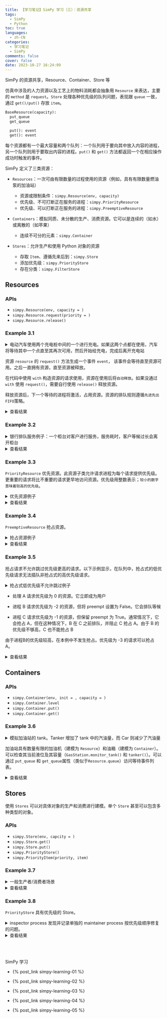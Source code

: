 ```yaml
---
title: 【学习笔记】SimPy 学习（三）：资源共享
tags:
  - SimPy
  - Python
toc: true
languages:
  - zh-CN
categories:
  - 学习笔记
  - SimPy
comments: false
cover: false
date: 2023-10-27 16:24:09
---
```


SimPy 的资源共享，Resource、Container、Store 等

<!-- more -->

仿真中涉及的人力资源以及工艺上的物料消耗都会抽象用 `Resource` 来表达，主要的 `method` 是 `request`。`Store` 处理各种优先级的队列问题，表现跟 `queue` 一致，通过 `get()/put()` 存放 `item`。

```python
BaseResource(capacity):
  put_queue
  get_queue

  put(): event
  get(): event
```

每个资源都有一个最大容量和两个队列：一个队列用于要向其中放入内容的进程，另一个队列则用于要取出内容的进程。`put()` 和 `get()` 方法都返回一个在相应操作成功时触发的事件。

SimPy 定义了三类资源：

* `Resources`：一次可由有限数量的过程使用的资源（例如，具有有限数量燃油泵的加油站）
  * 资源或限制条件：`simpy.Resource(env, capacity)`
  * 优先级、不可打断正在服务的进程：`simpy.PriorityResource`
  * 优先级、可以打断正在服务的进程：`simpy.PreemptiveResource`

* `Containers`：模拟同质、未分散的生产、消费资源。它可以是连续的（如水）或离散的（如苹果）
  * 连续不可分的元素：`simpy.Container`

* `Stores`：允许生产和使用 Python 对象的资源
  * 存取 `Item`、遵循先来后到：`simpy.Store`
  * 添加优先级：`simpy.PriorityStore`
  * 存在分类：`simpy.FilterStore`


## Resources

### APIs

* `simpy.Resource(env, capacity = )`
* `simpy.Resource.request(priority = )`
* `simpy.Resource.release()`

### Example 3.1
<details>
<summary>电动汽车使用两个充电桩中间的一个进行充电。如果这两个点都在使用，汽车将等待其中一个点直至其再次可用，然后开始给充电，完成后离开充电站</summary>

```python
import simpy

def car(env, name, bcs, driving_time, charge_duration):
    # 驶向充电站
    yield env.timeout(driving_time)

    print('%s 到达时间 %d' % (name, env.now))
    # 请求充电桩
    with bcs.request() as req:
        yield req

        print('%s 充电开始时间 %d' % (name, env.now))
        yield env.timeout(charge_duration)
        print('%s 充电结束并驶离时间 %d' % (name, env.now))


env = simpy.Environment()
# bcs 充电桩资源
bcs = simpy.Resource(env, capacity = 2)
# 创建汽车进程
for i in range(4):
    env.process(car(env, '第 %d 辆车' % (i + 1), bcs, i * 2, 5))

env.run()
```
</details>

资源 `resource` 的 `request()` 方法生成一个事件 `event`， 该事件会等待直至资源可用。之后一直拥有资源，直至资源被释放。

在代码中使用 `with` 构造资源的请求使用，资源在使用后将`自动释放`。如果没通过 `with` 使用 `request()`，需要自行使用 `release()` 释放资源。

释放资源后，下一个等待的进程将激活，占用资源。资源的排队规则遵循`先进先出 FIFO`策略。

<details>
<summary>查看结果</summary>

```bash
第 1 辆车 到达时间 0
第 1 辆车 充电开始时间 0
第 2 辆车 到达时间 2
第 2 辆车 充电开始时间 2
第 3 辆车 到达时间 4
第 1 辆车 充电结束并驶离时间 5
第 3 辆车 充电开始时间 5
第 4 辆车 到达时间 6
第 2 辆车 充电结束并驶离时间 7
第 4 辆车 充电开始时间 7
第 3 辆车 充电结束并驶离时间 10
第 4 辆车 充电结束并驶离时间 12
```
</details>

### Example 3.2
<details>
<summary>银行排队服务例子：一个柜台对客户进行服务，服务耗时，客户等候过长会离开柜台</summary>

```python
"""
银行排队服务例子：一个柜台对客户进行服务，服务耗时，客户等候过长会离开柜台
"""

import simpy
import random

RANDOM_SEED = 42
NEW_CUSTOMERS = 5  # 客户数
INTERVAL_CUSTOMERS = 10.0  # 客户到达的间距时间
MIN_PATIENCE = 1  # 客户等待时间, 最小
MAX_PATIENCE = 3  # 客户等待时间, 最大

# 生成客户
def source(env, number, interval, counter):
    for i in range(number):
        c = customer(env, 'Customer%02d' % i, counter, time_in_bank = 12.0)
        env.process(c)
        t = random.expovariate(1.0 / interval)
        yield env.timeout(t)

# 客户到达、服务、离开
def customer(env, name, counter, time_in_bank):
    arrive = env.now
    print('%7.4f %s: Here I am' % (arrive, name))

    with counter.request() as req:
        patience = random.uniform(MIN_PATIENCE, MAX_PATIENCE)
        # 等待柜员服务或者超出忍耐时间离开队伍
        results = yield req | env.timeout(patience)
        wait = env.now - arrive
        if req in results:
        # 到达柜台
            print('%7.4f %s: Waited %6.3f' % (env.now, name, wait))
            tib = random.expovariate(1.0 / time_in_bank)
            yield env.timeout(tib)
            print('%7.4f %s: Finished' % (env.now, name))
        else:
            # 没有服务到位
            print('%7.4f %s: RENEGED after %6.3f' % (env.now, name, wait))

# Setup and start the simulation
print('Bank renege')
random.seed(RANDOM_SEED)
env = simpy.Environment()

# Start processes and run
counter = simpy.Resource(env, capacity = 1)
env.process(source(env, NEW_CUSTOMERS, INTERVAL_CUSTOMERS, counter))
env.run()
```
</details>

<details>
<summary>查看结果</summary>

```bash
Bank renege
 0.0000 Customer00: Here I am
 0.0000 Customer00: Waited  0.000
 3.8595 Customer00: Finished
10.2006 Customer01: Here I am
10.2006 Customer01: Waited  0.000
12.7265 Customer02: Here I am
13.9003 Customer02: RENEGED after  1.174
23.7507 Customer01: Finished
34.9993 Customer03: Here I am
34.9993 Customer03: Waited  0.000
37.9599 Customer03: Finished
40.4798 Customer04: Here I am
40.4798 Customer04: Waited  0.000
43.1401 Customer04: Finished
```
</details>

### Example 3.3

`PriorityResource` 优先资源。此资源子类允许请求进程为每个请求提供优先级。更重要的请求将比不重要的请求更早地访问资源。优先级用整数表示；`较小的数字意味着较高的优先级`。

<details>
<summary>优先资源例子</summary>

```python
import simpy

def resource_user(name, env, resource, wait, prio):
    print(f'{name} 在 {env.now} 到达，优先级是 {prio}')
    print(f'{name} 挂起...')
    yield env.timeout(wait)
    with resource.request(priority=prio) as req:
        print(f'{name} requesting at {env.now} with priority={prio}')
        yield req
        print(f'{name} got resource at {env.now}')
        yield env.timeout(3)
 
env = simpy.Environment()
res = simpy.PriorityResource(env, capacity=1)
p2 = env.process(resource_user(2, env, res, wait=1, prio=0))
p1 = env.process(resource_user(1, env, res, wait=0, prio=0))
p3 = env.process(resource_user(3, env, res, wait=2, prio=-1))
env.run()
```
</details>

<details>
<summary>查看结果</summary>

```python
2 在 0 到达，优先级是 0
2 挂起...
1 在 0 到达，优先级是 0
1 挂起...
3 在 0 到达，优先级是 -1
3 挂起...
1 requesting at 0 with priority=0
1 got resource at 0
2 requesting at 1 with priority=0
3 requesting at 2 with priority=-1
3 got resource at 3
2 got resource at 6
```
</details>

### Example 3.4

`PreemptiveResource` 抢占资源。

<details>
<summary>抢占资源例子</summary>

```python
import simpy

def resource_user(name, env, resource, wait, prio):
    print(f'{name} 在 {env.now} 到达，优先级是 {prio}')
    print(f'{name} 挂起...')
    yield env.timeout(wait)
    with resource.request(priority=prio) as req:
        print(f'{name} requesting at {env.now} with priority={prio}')
        yield req
        print(f'{name} got resource at {env.now}')
        try:
            yield env.timeout(3)
        except simpy.Interrupt as interrupt:
            by = interrupt.cause.by
            usage = env.now - interrupt.cause.usage_since
            print(f'{name} got preempted by {by} at {env.now}'
                f' after {usage}')
 
env = simpy.Environment()
res = simpy.PreemptiveResource(env, capacity=1)

p3 = env.process(resource_user(3, env, res, wait=2, prio=-1))
p1 = env.process(resource_user(1, env, res, wait=0, prio=0))
p2 = env.process(resource_user(2, env, res, wait=1, prio=0))
env.run()
```
</details>

<details>
<summary>查看结果</summary>

```bash
3 在 0 到达，优先级是 -1
3 挂起...
1 在 0 到达，优先级是 0
1 挂起...
2 在 0 到达，优先级是 0
2 挂起...
1 requesting at 0 with priority=0
1 got resource at 0
2 requesting at 1 with priority=0
3 requesting at 2 with priority=-1
1 got preempted by <Process(resource_user) object at 0x7fa733116898> at 2 after 2
3 got resource at 2
2 got resource at 5
```
</details>

### Example 3.5

抢占请求不允许跳过优先级更高的请求。以下示例显示，在队列中，抢占式的低优先级请求无法插队非抢占式的高优先级请求。

<details>
<summary>抢占式低优先级不允许跳过例子</summary>

```python
import simpy

def user(name, env, res, prio, preempt):
    with res.request(priority=prio, preempt=preempt) as req:
        try:
            print(f'{name} requesting at {env.now}')
            assert isinstance(env.now, int), type(env.now)
            yield req
            assert isinstance(env.now, int), type(env.now)
            print(f'{name} got resource at {env.now}')
            yield env.timeout(3)
        except simpy.Interrupt:
            print(f'{name} got preempted at {env.now}')
 
env = simpy.Environment()
res = simpy.PreemptiveResource(env, capacity=1)
A = env.process(user('A', env, res, prio=0, preempt=True))
env.run(until=1)  # Give A a head start

B = env.process(user('B', env, res, prio=-2, preempt=False))
C = env.process(user('C', env, res, prio=-1, preempt=True))
env.run()
```
</details>

* 处理 A 请求优先级为 0 的资源。它立即成为用户

* 进程 B 请求优先级为 -2 的资源，但将 preempt 设置为 False。它会排队等候

* 进程 C 请求优先级为 -1 的资源，但保留 preempt 为 True。通常情况下，它会抢占 A，但在这种情况下，B 在 C 之前排队，并阻止 C 抢占 A。由于 B 的优先级不够高，C 也不能抢占 B

由于进程B的优先级较高，在本例中不发生抢占。优先级为 -3 的请求可以抢占 A。

<details>
<summary>查看结果</summary>

```bash
A requesting at 0
A got resource at 0
B requesting at 1
C requesting at 1
B got resource at 3
C got resource at 6
```
</details>


## Containers

### APIs

* `simpy.Container(env, init = , capacity = )`
* `simpy.Container.level`
* `simpy.Container.put()`
* `simpy.Container.get()`

### Example 3.6

<details>
<summary>模拟加油站的 tank。Tanker 增加了 tank 中的汽油量，而 Car 则减少了汽油量</summary>

```python
import simpy

class GasStation:
    def __init__(self, env):
        # 2 个加油机
        self.fuel_dispensers = simpy.Resource(env, capacity=2)
        # tank 容量为 1000，初始 100
        self.gas_tank = simpy.Container(env, init=100, capacity=1000)
        self.mon_proc = env.process(self.monitor_tank(env))

    # 监视是否需要加油
    def monitor_tank(self, env):
        while True:
            if self.gas_tank.level < 100:
                print(f'Calling tanker at {env.now}')
                env.process(tanker(env, self))
            yield env.timeout(15)


def tanker(env, gas_station):
    yield env.timeout(10)  # Need 10 Minutes to arrive
    print(f'Tanker arriving at {env.now}')
    # tank 加满
    amount = gas_station.gas_tank.capacity - gas_station.gas_tank.level
    yield gas_station.gas_tank.put(amount)


def car(name, env, gas_station):
    print(f'Car {name} arriving at {env.now}')
    with gas_station.fuel_dispensers.request() as req:
        yield req
        print(f'Car {name} starts refueling at {env.now}')
        yield gas_station.gas_tank.get(40)
        yield env.timeout(5)
        print(f'Car {name} done refueling at {env.now}')


def car_generator(env, gas_station):
    for i in range(4):
        env.process(car(i, env, gas_station))
        yield env.timeout(5)


env = simpy.Environment()
gas_station = GasStation(env)
car_gen = env.process(car_generator(env, gas_station))
env.run(35)
```
</details>

加油站具有数量有限的加油机（建模为 `Resource`）和油箱（建模为 `Container`）。可以检查其当前液位及其容量（`GasStation.monitor_tank()` 和 `tanker()`）。可以通过 `put_queue` 和 `get_queue`属性（类似于`Resource.queue`）访问等待事件列表。

<details>
<summary>查看结果</summary>

```bash
Car 0 arriving at 0
Car 0 starts refueling at 0
Car 1 arriving at 5
Car 0 done refueling at 5
Car 1 starts refueling at 5
Car 2 arriving at 10
Car 1 done refueling at 10
Car 2 starts refueling at 10
Calling tanker at 15
Car 3 arriving at 15
Car 3 starts refueling at 15
Tanker arriving at 25
Car 2 done refueling at 30
Car 3 done refueling at 30
```
</details>


## Stores

使用 `Stores` 可以对具体对象的生产和消费进行建模。单个 `Store` 甚至可以包含多种类型的对象。

### APIs

* `simpy.Store(env, capcity = )`
* `simpy.Store.get()`
* `simpy.Store.put()`
* `simpy.PriorityStore()`
* `simpy.PriorityItem(priority, item)`

### Example 3.7

<details>
<summary>一般生产者/消费者场景</summary>

```python
import simpy

def producer(env, store):
    for i in range(100):
        yield env.timeout(2)
        yield store.put(f'spam {i}')
        print(f'Produced spam at', env.now)


def consumer(name, env, store):
    while True:
        yield env.timeout(1)
        print(name, 'requesting spam at', env.now)
        item = yield store.get()
        print(name, 'got', item, 'at', env.now)


env = simpy.Environment()
store = simpy.Store(env, capacity=2)

prod = env.process(producer(env, store))
consumers = [env.process(consumer(i, env, store)) for i in range(2)]

env.run(until=10)
```
</details>

<details>
<summary>查看结果</summary>

```bash
0 requesting spam at 1
1 requesting spam at 1
Produced spam at 2
0 got spam 0 at 2
0 requesting spam at 3
Produced spam at 4
1 got spam 1 at 4
1 requesting spam at 5
Produced spam at 6
0 got spam 2 at 6
0 requesting spam at 7
Produced spam at 8
1 got spam 3 at 8
1 requesting spam at 9
```
</details>

### Example 3.8

`PriorityStore` 具有优先级的 Store。

<details>
<summary>inspector process 发现并记录单独的 maintainer process 按优先级顺序修复的问题。</summary>

```python
import simpy

env = simpy.Environment()
issues = simpy.PriorityStore(env)

def inspector(env, issues):
    for issue in [simpy.PriorityItem('P2', '#0000'),
                  simpy.PriorityItem('P0', '#0001'),
                  simpy.PriorityItem('P3', '#0002'),
                  simpy.PriorityItem('P1', '#0003')]:
        yield env.timeout(1)
        print(env.now, 'log', issue)
        yield issues.put(issue)

def maintainer(env, issues):
    while True:
        yield env.timeout(3)
        issue = yield issues.get()
        print(env.now, 'repair', issue)

_ = env.process(inspector(env, issues))
_ = env.process(maintainer(env, issues))
env.run()
```
</details>


<details>
<summary>查看结果</summary>

```bash
1 log PriorityItem(priority='P2', item='#0000')
2 log PriorityItem(priority='P0', item='#0001')
3 log PriorityItem(priority='P3', item='#0002')
3 repair PriorityItem(priority='P0', item='#0001')
4 log PriorityItem(priority='P1', item='#0003')
6 repair PriorityItem(priority='P1', item='#0003')
9 repair PriorityItem(priority='P2', item='#0000')
12 repair PriorityItem(priority='P3', item='#0002')
```
</details>



<br>
<br>
<br>

SimPy 学习  

* {% post_link simpy-learning-01 %}  

* {% post_link simpy-learning-02 %}  

* {% post_link simpy-learning-03 %}

* {% post_link simpy-learning-04 %}

* {% post_link simpy-learning-05 %}